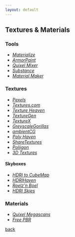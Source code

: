 ```yaml
---
layout: default
---
```


## Textures & Materials

### Tools

* _[Materialize](http://www.boundingboxsoftware.com/materialize/index.php)_
* _[ArmorPaint](https://armorpaint.org/)_
* _[Quixel Mixer](https://quixel.com/mixer)_
* _[Substance](https://www.adobe.com/products/substance3d-painter.html)_
* _[Material Maker](https://rodzilla.itch.io/material-maker)_

### Textures

* _[Pexels](https://www.pexels.com/)_
* _[Textures.com](https://www.textures.com/)_
* _[Texture Heaven](https://texturehaven.com/)_
* _[TextureGen](http://www.texturegen.com/)_
* _[TextureX](https://texturex.com/)_
* _[GreyscaleGorillas](https://3dassets.greyscalegorilla.com/)_
* _[ambientCG](https://ambientcg.com/)_
* _[Poly Haven](https://polyhaven.com/textures)_
* _[ShareTextures](https://www.sharetextures.com/textures)_
* _[Poliigon](https://www.poliigon.com/textures/free)_
* _[3D Textures](https://3dtextures.me/)_

#### Skyboxes

* _[HDRI to CubeMap](https://matheowis.github.io/HDRI-to-CubeMap/)_
* _[HDRIHaven](https://hdrihaven.com/)_
* _[Roelz'n Boel](https://reije081.home.xs4all.nl/skyboxes/)_
* _[HDRI Skies](https://hdri-skies.com/)_

### Materials

* _[Quixel Megascans](https://megascans.se/)_
* _[Free PBR](https://freepbr.com/)_

[back](../)
